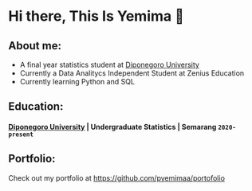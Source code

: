 # Hi there, This Is Yemima 👋
## About me:
- A final year statistics student at [Diponegoro University](https://www.undip.ac.id)
- Currently a Data Analitycs Independent Student at Zenius Education  
- Currently learning Python and SQL

## Education:
#### [Diponegoro University](https://www.undip.ac.id) | Undergraduate Statistics | Semarang `2020-present`

## Portfolio:
Check out my portfolio at https://github.com/pyemimaa/portofolio

[webdev]: https://github.com/pyemimaa/portofolio

